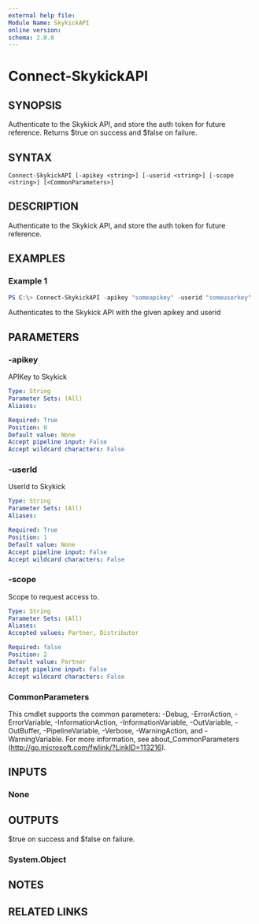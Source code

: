 ```yaml
---
external help file:
Module Name: SkykickAPI
online version:
schema: 2.0.0
---
```


# Connect-SkykickAPI

## SYNOPSIS
Authenticate to the Skykick API, and store the auth token for future reference. Returns $true on success and $false on failure.

## SYNTAX

```
Connect-SkykickAPI [-apikey <string>] [-userid <string>] [-scope <string>] [<CommonParameters>]
```

## DESCRIPTION
Authenticate to the Skykick API, and store the auth token for future reference.

## EXAMPLES

### Example 1
```powershell
PS C:\> Connect-SkykickAPI -apikey "someapikey" -userid "someuserkey"
```

Authenticates to the Skykick API with the given apikey and userid

## PARAMETERS

### -apikey
APIKey to Skykick

```yaml
Type: String
Parameter Sets: (All)
Aliases:

Required: True
Position: 0
Default value: None
Accept pipeline input: False
Accept wildcard characters: False
```

### -userId
UserId to Skykick

```yaml
Type: String
Parameter Sets: (All)
Aliases:

Required: True
Position: 1
Default value: None
Accept pipeline input: False
Accept wildcard characters: False
```

### -scope
Scope to request access to.

```yaml
Type: String
Parameter Sets: (All)
Aliases:
Accepted values: Partner, Distributor

Required: false
Position: 2
Default value: Partner
Accept pipeline input: False
Accept wildcard characters: False
```

### CommonParameters
This cmdlet supports the common parameters: -Debug, -ErrorAction, -ErrorVariable, -InformationAction, -InformationVariable, -OutVariable, -OutBuffer, -PipelineVariable, -Verbose, -WarningAction, and -WarningVariable.
For more information, see about_CommonParameters (http://go.microsoft.com/fwlink/?LinkID=113216).

## INPUTS

### None

## OUTPUTS
$true on success and $false on failure.
### System.Object
## NOTES

## RELATED LINKS

